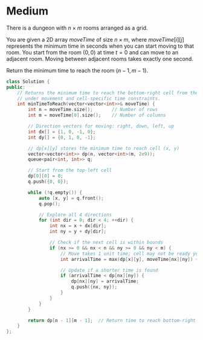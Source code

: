 # Medium

There is a dungeon with $n \times m$ rooms arranged as a grid.

You are given a 2D array $moveTime$ of size $n \times m$, where $moveTime[i][j]$ represents the minimum time in seconds when you can start moving to that room. You start from the room $(0, 0)$ at time $t = 0$ and can move to an adjacent room. Moving between adjacent rooms takes exactly one second.

Return the minimum time to reach the room $(n - 1, m - 1)$.

```cpp
class Solution {
public:
    // Returns the minimum time to reach the bottom-right cell from the top-left cell
    // under movement and cell-specific time constraints.
    int minTimeToReach(vector<vector<int>>& moveTime) {
        int n = moveTime.size();       // Number of rows
        int m = moveTime[0].size();    // Number of columns

        // Direction vectors for moving: right, down, left, up
        int dx[] = {1, 0, -1, 0};
        int dy[] = {0, 1, 0, -1};

        // dp[x][y] stores the minimum time to reach cell (x, y)
        vector<vector<int>> dp(n, vector<int>(m, 2e9));
        queue<pair<int, int>> q;

        // Start from the top-left cell
        dp[0][0] = 0;
        q.push({0, 0});

        while (!q.empty()) {
            auto [x, y] = q.front();
            q.pop();

            // Explore all 4 directions
            for (int dir = 0; dir < 4; ++dir) {
                int nx = x + dx[dir];
                int ny = y + dy[dir];

                // Check if the next cell is within bounds
                if (nx >= 0 && nx < n && ny >= 0 && ny < m) {
                    // Move takes 1 unit time; cell may not be ready yet
                    int arrivalTime = max(dp[x][y], moveTime[nx][ny]) + 1;

                    // Update if a shorter time is found
                    if (arrivalTime < dp[nx][ny]) {
                        dp[nx][ny] = arrivalTime;
                        q.push({nx, ny});
                    }
                }
            }
        }

        return dp[n - 1][m - 1];  // Return time to reach bottom-right cell
    }
};
```
